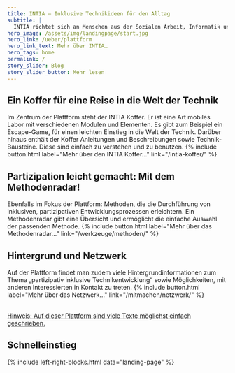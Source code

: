 ```yaml
---
title: INTIA – Inklusive Technikideen für den Alltag
subtitle: |
  INTIA richtet sich an Menschen aus der Sozialen Arbeit, Informatik und Wissenschaft, sowie an interessierte Jugendliche. Sie alle finden hier Anregungen und Werkzeuge, um Alltagsprobleme durch den spielerischen Einsatz von Technik zu lösen.
hero_image: /assets/img/landingpage/start.jpg
hero_link: /ueber/plattform
hero_link_text: Mehr über INTIA…
hero_tags: home
permalink: /
story_slider: Blog
story_slider_button: Mehr lesen
---
```


<!--
{% include introduction.md title="Schnelleinstieg" content="
Die Plattform INTIA zeigt Möglichkeiten auf, wie partizipativ und inklusiv - auch durch den Einsatz von Technik - Alltagsprobleme bewältigt werden können!
<br></br>

[Auf dieser Plattform sind viele Texte möglichst einfach geschrieben.](/ueber/barrierearm)"
%}
-->

## Ein Koffer für eine Reise in die Welt der Technik

Im Zentrum der Plattform steht der INTIA Koffer. Er ist eine Art mobiles Labor mit verschiedenen Modulen und Elementen. Es gibt zum Beispiel ein Escape-Game, für einen leichten Einstieg in die Welt der Technik. Darüber hinaus enthält der Koffer Anleitungen und Beschreibungen sowie Technik-Bausteine. Diese sind einfach zu verstehen und zu benutzen.
{% include button.html label="Mehr über den INTIA Koffer…" link="/intia-koffer/" %}

## Partizipation leicht gemacht: Mit dem Methodenradar!

Ebenfalls im Fokus der Plattform: Methoden, die die Durchführung von inklusiven, partizipativen Entwicklungsprozessen erleichtern. Ein Methodenradar gibt eine Übersicht und ermöglicht die einfache Auswahl der passenden Methode. 
{% include button.html label="Mehr über das Methodenradar…" link="/werkzeuge/methoden/" %}

## Hintergrund und Netzwerk

Auf der Plattform findet man zudem viele Hintergrundinformationen zum Thema „partizipativ inklusive Technikentwicklung“ sowie Möglichkeiten, mit anderen Interessierten in Kontakt zu treten.
{% include button.html label="Mehr über das Netzwerk…" link="/mitmachen/netzwerk/" %}
<br><br>

[Hinweis: Auf dieser Plattform sind viele Texte möglichst einfach geschrieben.](/ueber/barrierearm)

## Schnelleinstieg

{% include left-right-blocks.html data="landing-page" %}
